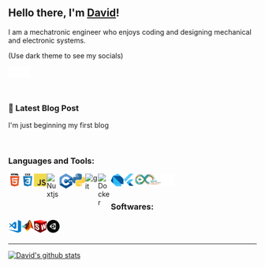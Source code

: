 <!-- <img src="https://github.com/David21NP/ProfileInfo/blob/master/Colorful%20Simple%20Science%20Class%20Education%20Presentation.png">
<br/>
<br/> -->

## Hello there, I'm <a href="https://david-pardo.com" target="_blank">David</a>!

I am a mechatronic engineer who enjoys coding and designing mechanical and electronic systems.

(Use dark theme to see my socials)

<a href="https://david-pardo.com" target="_blank"><img align="left" alt="david-pardo.com" width="22px" src="https://github.com/David21NP/ProfileInfo/blob/master/Social/www.svg" /></a>
<a href="https://www.linkedin.com/in/david-pardo-2102" target="_blank"><img align="left" alt="David P | LinkedIn" width="22px" src="https://github.com/David21NP/ProfileInfo/blob/master/Social/linkedin.svg" /></a>
<a href="" target="_blank"></a>
<!-- <a href="https://behance.net/aakarshb" target="_blank"><img align="left" alt="Aakarsh B | Behance" width="22px" src="https://github.com/David21NP/ProfileInfo/blob/master/behance.svg" />
<a href="https://dribbble.com/aakarshb" target="_blank"><img align="left" alt="Aakarsh B | Dribbble" width="22px" src="https://github.com/David21NP/ProfileInfo/blob/master/dribbble.svg" />
<a href="https://instagram.com/_.aakarsh._" target="_blank"><img align="left" alt="Aakarsh B | Instagram" width="22px" src="https://github.com/David21NP/ProfileInfo/blob/master/insta.svg" />
<a href="https://twitter.com/David21NPhttps://www.w3.org/html/" target="_blank"><img align="left" alt="Aakarsh B | Twitter" width="22px" src="https://github.com/David21NP/ProfileInfo/blob/master/twitter.svg" />
<a href="https://medium.com/@aakarshbiju" target="_blank"><img align="left" alt="Aakarsh B | Medium" width="22px" src="https://github.com/David21NP/ProfileInfo/blob/master/medium.svg" />
<a href="https://dev.to/aakarshb" target="_blank"><img align="left" alt="dev to aakarsh" width="22px" src="https://github.com/David21NP/ProfileInfo/blob/master/dev-badge.svg" /></a> -->

<br />
<br />
<br />

### 📕 Latest Blog Post

  I'm just beginning my first blog
<!-- BLOG-POST-LIST:START -->
<!-- - [A dot cost me 6,000 rupees!](https://aakarshbiju.medium.com/a-dot-cost-me-6-000-rupees-3f519595f86f?source=rss-f82fcec8502a------2)
- [I created 3D art daily for 50 days!](https://medium.com/creativcuckoo/i-created-3d-art-daily-for-50-days-bbea3ec4a01f?source=rss-f82fcec8502a------2)
- [Top free fonts for headings!](https://medium.com/creativcuckoo/top-free-fonts-for-headings-40afb244181?source=rss-f82fcec8502a------2)
- [Buttons — Rounded Corners or Sharp?](https://medium.com/creativcuckoo/buttons-rounded-corners-or-sharp-29109966a63c?source=rss-f82fcec8502a------2) -->
<!-- BLOG-POST-LIST:END -->

<br/>

### Languages and Tools:

[<img align="left" alt="HTML5" width="26px" src="https://raw.githubusercontent.com/github/explore/80688e429a7d4ef2fca1e82350fe8e3517d3494d/topics/html/html.png" />](https://www.w3schools.com/html/)
<a href="https://www.w3schools.com/css/" target="_blank"><img align="left" alt="CSS3" width="26px" src="https://raw.githubusercontent.com/github/explore/80688e429a7d4ef2fca1e82350fe8e3517d3494d/topics/css/css.png" /></a>
<a href="https://www.javascript.com" target="_blank"> <img align="left" alt="Javascript" width="26px" src="https://raw.githubusercontent.com/github/explore/80688e429a7d4ef2fca1e82350fe8e3517d3494d/topics/javascript/javascript.png"/> </a>
<a href="https://nuxtjs.org/" target="_blank"> <img align="left" alt="Nuxtjs" width="26px" src="https://nuxtjs.org/logos/nuxt-white.svg"/> </a>
<a href="https://www.w3schools.com/cpp/" target="_blank"> <img align="left" alt="C++" width="26px" src="https://github.com/David21NP/ProfileInfo/blob/master/Langs/c++.png"/> </a>
<a href="https://www.python.org" target="_blank"> <img align="left" alt="Python" width="26px" src="https://github.com/David21NP/ProfileInfo/blob/master/Langs/python-5.svg?raw=true"/> </a>
<!-- <a href="https://www.cprogramming.com/" target="_blank"> <img align="left" alt="C" width="26px" src="https://github.com/David21NP/ProfileInfo/blob/master/c-programming.png"/> </a> -->
<a href="https://git-scm.com/" target="_blank"> <img align="left" alt="git" width="26px" src="https://www.vectorlogo.zone/logos/git-scm/git-scm-icon.svg"/> </a>
<a href="https://www.docker.com/" target="_blank"> <img align="left" alt="Docker" width="26px" src="https://www.docker.com/assets/logo-files/Docker-Logo-White-RGB_Moby.png"/> </a>
<a href="https://dart.dev/" target="_blank"> <img align="left" alt="Dart" width="26px" src="https://github.com/David21NP/ProfileInfo/blob/master/Langs/Dart.svg"/> </a>
<a href="https://flutter.dev/" target="_blank"> <img align="left" alt="Flutter" width="20px" src="https://github.com/David21NP/ProfileInfo/blob/master/Langs/Flutter.svg"/> </a>
<a href="https://www.arduino.cc/" target="_blank"> <img align="left" alt="Arduino community" width="56px" src="https://github.com/David21NP/ProfileInfo/blob/master/Langs/ArduinoCommunityLogo_SVG.svg"/> </a>
<img align="left" alt="GitHub" width="26px" src="https://github.com/David21NP/ProfileInfo/blob/master/Langs/github.svg" />
<br />
<br />

### Softwares:

<img align="left" alt="Visual Studio Code" width="26px" src="https://raw.githubusercontent.com/github/explore/80688e429a7d4ef2fca1e82350fe8e3517d3494d/topics/visual-studio-code/visual-studio-code.png" />
<img align="left" alt="Matlab" width="26px" src="https://github.com/David21NP/ProfileInfo/blob/master/Softwares/Matlab_Logo.png" />
<img align="left" alt="Solidworks" width="26px" src="https://github.com/David21NP/ProfileInfo/blob/master/Softwares/Solidworks.png" />
  <img align="left" alt="Solidworks" width="26px" src="https://github.com/David21NP/ProfileInfo/blob/master/Softwares/unity-tab-circle-black.png" />
<!-- <a href="https://www.adobe.com/products/xd.html" target="_blank"> <img align="left" alt="XD" width="26px" src="https://github.com/David21NP/ProfileInfo/blob/master/adobexd.png?raw=true"/> </a> 
<a href="https://www.adobe.com/in/products/illustrator.html" target="_blank"> <img align="left" alt="Illustrator" width="26px" src="https://github.com/David21NP/ProfileInfo/blob/master/illustrator.png?raw=true"/> </a> 
<a href="https://www.photoshop.com/en" target="_blank"> <img align="left" alt="Photoshop" width="26px" src="https://github.com/David21NP/ProfileInfo/blob/master/photoshop.png?raw=true"/> </a>
<a href="https://www.blender.org" target="_blank"> <img align="left" alt="Photoshop" width="26px" src="https://github.com/David21NP/ProfileInfo/blob/master/blender.png?raw=true"/> </a> -->


<br />
<br />

---

[![David's github stats](https://github-readme-stats.vercel.app/api?username=David21NP&include_all_commits=true&count_private=true&show_icons=true&line_height=20&title_color=FFFFFF&icon_color=FFFFFF&text_color=FFFFFF&bg_color=0D1117)](https://github.com/anuraghazra/github-readme-stats)
